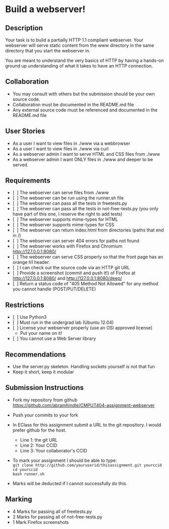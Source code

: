 # Build a webserver! </br>
## Description

   Your task is to build a partially HTTP 1.1 compliant
   webserver. Your webserver will serve static content from the www
   directory in the same directory that you start the webserver in.

   You are meant to understand the very basics of HTTP by having a
   hands-on ground up understanding of what it takes to have an HTTP
   connection.

## Collaboration
   * You may consult with others but the submission should be your
     own source code.
   * Collaboration must be documented in the README.md file
   * Any external source code must be referenced and documented in
     the README.md file

## User Stories
   * As a user I want to view files in ./www via a webbrowser
   * As a user I want to view files in ./www via curl
   * As a webserver admin I want to serve HTML and CSS files from ./www
   * As a webserver admin I want ONLY files in ./www and deeper to be
     served.

## Requirements
   * [&nbsp;&nbsp;] The webserver can serve files from ./www
   * [&nbsp;&nbsp;] The webserver can be run using the runner.sh file
   * [&nbsp;&nbsp;] The webserver can pass all the tests in freetests.py
   * [&nbsp;&nbsp;] The webserver can pass all the tests in not-free-tests.py
     (you only have part of this one, I reserve the right to add tests)
   * [&nbsp;&nbsp;] The webserver supports mime-types for HTML
   * [&nbsp;&nbsp;] The webserver supports mime-types for CSS
   * [&nbsp;&nbsp;] The webserver can return index.html from directories (paths
     that end in /)
   * [&nbsp;&nbsp;] The webserver can server 404 errors for paths not found
   * [&nbsp;&nbsp;] The webserver works with Firefox and Chromium
     http://127.0.0.1:8080/
   * [&nbsp;&nbsp;] The webserver can serve CSS properly so that the front page
     has an orange h1 header.
   * [&nbsp;&nbsp;] I can check out the source code via an HTTP git URL
   * [&nbsp;&nbsp;] Provide a screenshot (commit and push it!) of Firefox at
     http://127.0.0.1:8080/ and http://127.0.0.1:8080/deep/
   * [&nbsp;&nbsp;] Return a status code of "405 Method Not Allowed" for any method you cannot handle (POST/PUT/DELETE)

## Restrictions
   * [&nbsp;&nbsp;] Use Python3
   * [&nbsp;&nbsp;] Must run in the undergrad lab (Ubuntu 12.04)
   * [&nbsp;&nbsp;] License your webserver properly (use an OSI approved license)
     * Put your name on it!
   * [&nbsp;&nbsp;] You cannot use a Web Server library

## Recommendations
   * Use the server.py skeleton. Handling sockets yourself is not
     that fun
   * Keep it short, keep it modular

## Submission Instructions
   * Fork my repository from github
     https://github.com/abramhindle/CMPUT404-assignment-webserver
   * Push your commits to your fork
   * In EClass for this assignment submit a URL to the git
     repository. I would prefer github for the host.
     * Line 1: the git URL
     * Line 2: Your CCID
     * Line 3: Your collaborator's CCID

   * To mark your assignment I should be able to type: <br/>
     `git clone http://github.com/youruserid/thisassignment.git yourccid`<br/>
     `cd yourccid`<br/>
     `bash runner.sh`
   * Marks will be deducted if I cannot successfully do this.


## Marking
   * 4 Marks for passing all of freetests.py
   * 2 Marks for passing all of not-free-tests.py
   * 1 Mark Firefox screenshots
